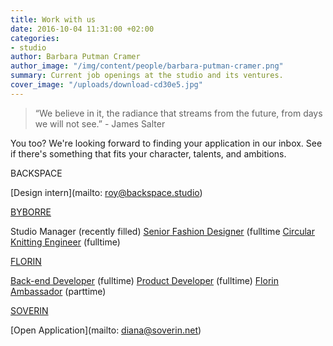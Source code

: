 ```yaml
---
title: Work with us
date: 2016-10-04 11:31:00 +02:00
categories:
- studio
author: Barbara Putman Cramer
author_image: "/img/content/people/barbara-putman-cramer.png"
summary: Current job openings at the studio and its ventures.
cover_image: "/uploads/download-cd30e5.jpg"
---
```


> “We believe in it, the radiance that streams from the future, from days we will not see.” - James Salter

You too? We're looking forward to finding your application in our inbox. See if there's something that fits your character, talents, and ambitions.

BACKSPACE

[Design intern](mailto: roy@backspace.studio)

[BYBORRE](http://byborre.com)

Studio Manager (recently filled)
[Senior Fashion Designer](https://byborre.homerun.co/senior-designer) (fulltime
[Circular Knitting Engineer](https://byborre.homerun.co/circular-knitting-engineer-santoni) (fulltime)

[FLORIN](www.florinapp.com) 

[Back-end Developer](http://jobs.florinapp.com/backend-developer) (fulltime)
[Product Developer](http://jobs.florinapp.com/product-developer) (fulltime)
[Florin Ambassador](http://florinapp.com/ambassadeur) (parttime)

[SOVERIN](www.soverin.net)

[Open Application](mailto: diana@soverin.net)